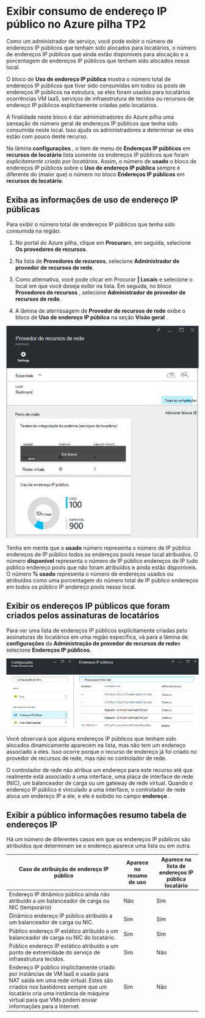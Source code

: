 <properties
    pageTitle="Exibindo o consumo de endereço IP público em TP2 | Microsoft Azure"
    description="Os administradores podem ver o consumo de endereços IP públicos em uma região"
    services="azure-stack"
    documentationCenter=""
    authors="ScottNapolitan"
    manager="darmour"
    editor=""/>

<tags
    ms.service="azure-stack"
    ms.workload="na"
    ms.tgt_pltfrm="na"
    ms.devlang="na"
    ms.topic="get-started-article"
    ms.date="09/26/2016"
    ms.author="scottnap"/>

# <a name="view-public-ip-address-consumption-in-azure-stack-tp2"></a>Exibir consumo de endereço IP público no Azure pilha TP2

Como um administrador de serviço, você pode exibir o número de endereços IP públicos que tenham sido alocados para locatários, o número de endereços IP públicos que ainda estão disponíveis para alocação e a porcentagem de endereços IP públicos que tenham sido alocados nesse local.

O bloco de **Uso de endereço IP pública** mostra o número total de endereços IP públicos que tiver sido consumidas em todos os pools de endereços IP públicos na estrutura, se eles foram usados para locatários ocorrências VM IaaS, serviços de infraestrutura de tecidos ou recursos de endereço IP públicos explicitamente criadas pelo locatários.

A finalidade neste bloco é dar administradores do Azure pilha uma sensação de número geral de endereços IP públicos que tenha sido consumida neste local. Isso ajuda os administradores a determinar se eles estão com pouco deste recurso.

Na lâmina **configurações** , o item de menu de **Endereços IP públicos** em **recursos de locatário** lista somente os endereços IP públicos que foram *explicitamente criado por locatários*. Assim, o número de **usado** o bloco de endereços IP públicos sobre o **Uso de endereço IP pública** sempre é diferente do (maior que) o número no bloco **Endereços IP públicos** em **recursos do locatário**.

## <a name="view-the-public-ip-address-usage-information"></a>Exiba as informações de uso de endereço IP públicas

Para exibir o número total de endereços IP públicos que tenha sido consumida na região:

1.  No portal do Azure pilha, clique em **Procurar**e, em seguida, selecione **Os provedores de recursos**.

2.  Na lista de **Provedores de recursos**, selecione **Administrador de provedor de recursos de rede**.

3.  Como alternativa, você pode clicar em Procurar **| Locais** e selecione o local em que você deseja exibir na lista. Em seguida, no bloco **Provedores de recursos** , selecione **Administrador de provedor de recursos de rede**.

4.  A lâmina de aterrissagem de **Provedor de recursos de rede** exibe o bloco de **Uso de endereço IP pública** na seção **Visão geral** .

![Blade de provedor de recursos de rede](media/azure-stack-viewing-public-ip-address-consumption-in-tp2/image1.png)

Tenha em mente que o **usado** número representa o número de IP público endereços de IP público todos os endereços pools nesse local atribuídos. O número **disponível** representa o número de IP público endereços de IP tudo público endereço pools que não foram atribuídos e ainda estão disponíveis. O número **% usado** representa o número de endereços usados ou atribuídos como uma porcentagem do número total de IP público endereços em todos os público IP endereço pools nesse local.

## <a name="view-the-public-ip-addresses-that-were-created-by-tenant-subscriptions"></a>Exibir os endereços IP públicos que foram criados pelos assinaturas de locatários

Para ver uma lista de endereços IP públicos explicitamente criadas pelo assinaturas de locatários em uma região específica, vá para a lâmina de **configurações** da **Administração de provedor de recursos de rede**e selecione **Endereços IP públicos**.

![Lâmina de configurações do administrador de provedor de recursos de rede](media/azure-stack-viewing-public-ip-address-consumption-in-tp2/image2.png)

Você observará que alguns endereços IP públicos que tenham sido alocados dinamicamente aparecem na lista, mas não tem um endereço associado a eles. Isso ocorre porque o recurso de endereço já foi criado no provedor de recursos de rede, mas não no controlador de rede.

O controlador de rede não atribua um endereço para este recurso até que realmente está associado a uma interface, uma placa de interface de rede (NIC), um balanceador de carga ou um gateway de rede virtual. Quando o endereço IP público é vinculado a uma interface, o controlador de rede aloca um endereço IP a ele, e ele é exibido no campo **endereço** .

## <a name="view-the-public-ip-address-information-summary-table"></a>Exibir a público informações resumo tabela de endereços IP


Há um número de diferentes casos em que os endereços IP públicos são atribuídos que determinam se o endereço aparece uma lista ou em outra.

| **Caso de atribuição de endereço IP público** | **Aparece no resumo de uso** | **Aparece na lista de endereços IP pública locatário** |
| ------------------------------------- | ----------------------------| ---------------------------------------------- |
| Endereço IP dinâmico público ainda não atribuído a um balanceador de carga ou NIC (temporário) | Não | Sim |
| Dinâmico endereço IP público atribuído a um balanceador de carga ou NIC. | Sim | Sim |
| Público endereço IP estático atribuído a um balanceador de carga ou NIC do locatário. | Sim | Sim |
| Público endereço IP estático atribuído a um ponto de extremidade do serviço de infraestrutura tecidos. | Sim | Não |
| Endereço IP público implicitamente criado por instâncias de VM IaaS e usado para NAT saída em uma rede virtual. Estes são criados nos bastidores sempre que um locatário cria uma instância de máquina virtual para que VMs podem enviar informações para a Internet. | Sim | Não |

